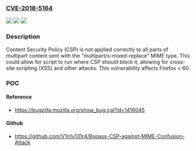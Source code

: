### [CVE-2018-5164](https://cve.mitre.org/cgi-bin/cvename.cgi?name=CVE-2018-5164)
![](https://img.shields.io/static/v1?label=Product&message=Firefox&color=blue)
![](https://img.shields.io/static/v1?label=Version&message=%3C%2060%20&color=brighgreen)
![](https://img.shields.io/static/v1?label=Vulnerability&message=CSP%20not%20applied%20to%20all%20multipart%20content%20sent%20with%20multipart%2Fx-mixed-replace&color=brighgreen)

### Description

Content Security Policy (CSP) is not applied correctly to all parts of multipart content sent with the "multipart/x-mixed-replace" MIME type. This could allow for script to run where CSP should block it, allowing for cross-site scripting (XSS) and other attacks. This vulnerability affects Firefox < 60.

### POC

#### Reference
- https://bugzilla.mozilla.org/show_bug.cgi?id=1416045

#### Github
- https://github.com/V1n1v131r4/Bypass-CSP-against-MIME-Confusion-Attack

